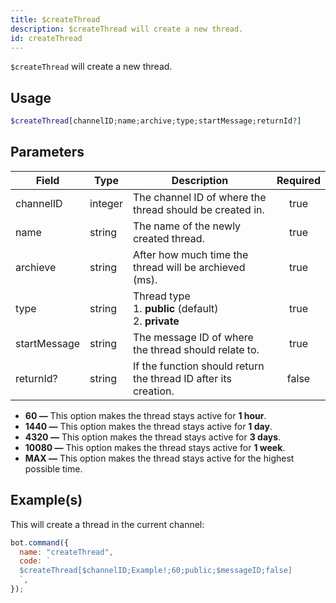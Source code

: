 ```yaml
---
title: $createThread
description: $createThread will create a new thread.
id: createThread
---
```


`$createThread` will create a new thread.

## Usage

```php
$createThread[channelID;name;archive;type;startMessage;returnId?]
```

## Parameters

| Field        | Type    | Description                                                      | Required |
| ------------ | ------- | ---------------------------------------------------------------- | :------: |
| channelID    | integer | The channel ID of where the thread should be created in.         |   true   |
| name         | string  | The name of the newly created thread.                            |   true   |
| archieve     | string  | After how much time the thread will be archieved (ms).           |   true   |
| type         | string  | Thread type <br /> 1. **public** (default) <br /> 2. **private** |   true   |
| startMessage | string  | The message ID of where the thread should relate to.             |   true   |
| returnId?    | string  | If the function should return the thread ID after its creation.  |  false   |

- **60 —** This option makes the thread stays active for **1 hour**.
- **1440 —** This option makes the thread stays active for **1 day**.
- **4320 —** This option makes the thread stays active for **3 days**.
- **10080 —** This option makes the thread stays active for **1 week**.
- **MAX —** This option makes the thread stays active for the highest possible time.

## Example(s)

This will create a thread in the current channel:

```javascript
bot.command({
  name: "createThread",
  code: `
  $createThread[$channelID;Example!;60;public;$messageID;false]
  `,
});
```
